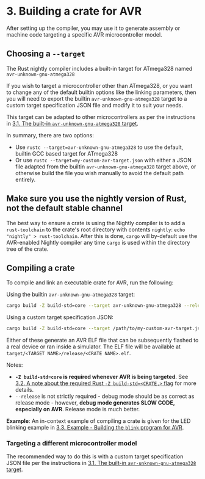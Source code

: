 # 3. Building a crate for AVR

After setting up the compiler, you may use it to generate assembly or machine code targeting a specific AVR microcontroller model.

## Choosing a `--target`

The Rust nightly compiler includes a built-in target for ATmega328 named `avr-unknown-gnu-atmega328`

If you wish to target a microcontroller other than ATmega328, or you want to change any of the
default builtin options like the linking parameters, then you will need to export the builtin
`avr-unknown-gnu-atmega328` target to a custom target specification JSON file and modify
it to suit your needs.

This target can be adapted to other microcontrollers as per the instructions in [3.1. The built-in `avr-unknown-gnu-atmega328` target](./003.1-the-avr-unknown-gnu-atmega328-target.md).

In summary, there are two options:

  * Use `rustc --target=avr-unknown-gnu-atmega328` to use the default, builtin GCC based target for ATmega328
  * Or use `rustc --target=my-custom-avr-target.json` with either a JSON file adapted from the builtin
      `avr-unknown-gnu-atmega328` target above, or otherwise build the file you wish manually to avoid the
      default path entirely.

## Make sure you use the nightly version of Rust, not the default stable channel

The best way to ensure a crate is using the Nightly compiler is to add a `rust-toolchain` to the crate's root
directory with contents `nightly`: `echo "nightly" > rust-toolchain`. After this is done, `cargo` will
by-default use the AVR-enabled Nightly compiler any time `cargo` is used within the directory tree of the crate.

## Compiling a crate

To compile and link an executable crate for AVR, run the following:

Using the builtin `avr-unknown-gnu-atmega328` target:

```bash
cargo build -Z build-std=core --target avr-unknown-gnu-atmega328 --release
```

Using a custom target specification JSON:


```bash
cargo build -Z build-std=core --target /path/to/my-custom-avr-target.json --release
```

Either of these generate an AVR ELF file that can be subsequently flashed to a real device or ran inside a simulator.
The ELF file will be available at `target/<TARGET NAME>/release/<CRATE NAME>.elf`.

Notes:

  * **`-Z build-std=core` is required whenever AVR is being targeted**. See [3.2. A note about the required Rust `-Z build-std=<CRATE,>` flag](./003.2-note-about-rust-build-std-flag.md) for more details.
  * `--release`  is not strictly required - debug mode should be as correct as release mode - however, **debug mode generates SLOW CODE, especially on AVR**. Release mode is much better.

**Example**: An in-context example of compiling a crate is given for the LED blinking example in [3.3. Example - Building the `blink` program for AVR](./003.3-example-building-blink.md).

### Targeting a different microcontroller model

The recommended way to do this is with a custom target specification JSON file per the instructions in [3.1. The built-in `avr-unknown-gnu-atmega328` target](./003.1-the-avr-unknown-gnu-atmega328-target.md).
